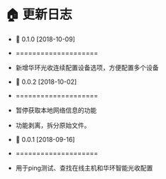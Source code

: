 🏠 更新日志
====================

* 🐧 0.1.0 [2018-10-09]
* ====================
* 新增华环光收连续配置设备选项，方便配置多个设备

* 🐧 0.0.2 [2018-10-02]
* ====================
* 暂停获取本地网络信息的功能
* 功能剥离，拆分原始文件。

* 🐧 0.0.1 [2018-09-16]
* ====================
* 用于ping测试、查找在线主机和华环智能光收配置

